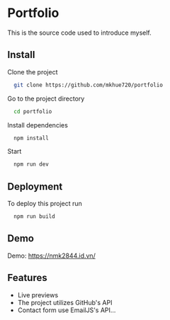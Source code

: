 
# Portfolio

This is the source code used to introduce myself.

## Install

Clone the project

```bash
  git clone https://github.com/mkhue720/portfolio
```

Go to the project directory

```bash
  cd portfolio
```

Install dependencies

```bash
  npm install
```
Start

```bash
  npm run dev
```


## Deployment

To deploy this project run

```bash
  npm run build
```


## Demo

Demo: https://nmk2844.id.vn/


## Features

- Live previews
- The project utilizes GitHub's API
- Contact form use EmailJS's API...
